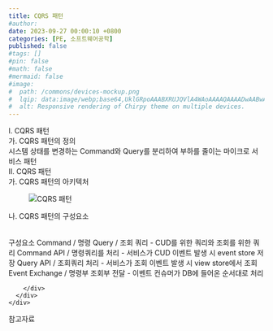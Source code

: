 ```yaml
---
title: CQRS 패턴
#author: 
date: 2023-09-27 00:00:10 +0800
categories: [PE, 소프트웨어공학]
published: false
#tags: []
#pin: false
#math: false
#mermaid: false
#image:
#  path: /commons/devices-mockup.png
#  lqip: data:image/webp;base64,UklGRpoAAABXRUJQVlA4WAoAAAAQAAAADwAABwAAQUxQSDIAAAARL0AmbZurmr57yyIiqE8oiG0bejIYEQTgqiDA9vqnsUSI6H+oAERp2HZ65qP/VIAWAFZQOCBCAAAA8AEAnQEqEAAIAAVAfCWkAALp8sF8rgRgAP7o9FDvMCkMde9PK7euH5M1m6VWoDXf2FkP3BqV0ZYbO6NA/VFIAAAA
#  alt: Responsive rendering of Chirpy theme on multiple devices.
---
```


<div class="post-wrap">
  <div class="para">
    <div class="para-title">
      I. CQRS 패턴
    </div>
    <div class="para-cntnt">
      <div class="para">
        <div class="para-title">
          가. CQRS 패턴의 정의
        </div>
        <div class="para-cntnt">
            시스템 상태를 변경하는 Command와 Query를 분리하여 부하를 줄이는 마이크로 서비스 패턴
        </div>
      </div>
    </div>
  </div>
  
  <div class="para">
    <div class="para-title">
      II. CQRS 패턴
    </div>
    <div class="para-cntnt">
      <div class="para">
        <div class="para-title">
          가. CQRS 패턴의 아키텍처
        </div>
        <div class="para-cntnt">
          <figure class="post-figure">
            <img src="/assets/img/posts/CQRS-패턴.png" alt="CQRS 패턴">
<!--            <figcaption>Source: Unveiling the Metaverse: Exploring Emerging Trends, Multifaceted Perspectives, and Future Challenges</figcaption>-->
          </figure>
        </div>
      </div>
      <div class="para">
        <div class="para-title">
          나. CQRS 패턴의 구성요소
        </div>
        <div class="para-cntnt">
          <table class="post-table">
          </table>
          구성요소
  Command / 명령
  Query / 조회 쿼리 - CUD를 위한 쿼리와 조회를 위한 쿼리
  Command API / 명령쿼리를 처리 - 서비스가 CUD 이벤트 발생 시 event store 저장
  Query API / 조회쿼리 처리 - 서비스가 조회 이벤트 발생 시 view store에서 조회  
  Event Exchange / 명령부 조회부 전달 - 이벤트 컨슈머가 DB에 들어온 순서대로 처리


        </div>
      </div>
    </div>
  </div>

  <div class="refr-wrap">
    <div class="refr-title">
        참고자료
    </div>
    <ol class="refr-list">
    <!--    <li>(나현식, 최대선) <a target="_blank" href="https://scienceon.kisti.re.kr/commons/util/originalView.do?cn=JAKO202225948430499&oCn=JAKO202225948430499&dbt=JAKO&journal=NJOU00291864">메타버스 보안 위협 요소 및 대응 방안 검토</a></li>-->
    <!--    <li>(M. Uddin, S. Manickam, H. Ullah, M. Obaidat and A. Dandoush) <a target="_blank" href="https://ieeexplore.ieee.org/abstract/document/10138386">Unveiling the Metaverse: Exploring Emerging Trends, Multifaceted Perspectives, and Future Challenges</a></li>-->
    </ol>
  </div>
</div>
